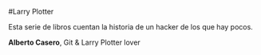 #Larry Plotter

Esta serie de libros cuentan la historia de un hacker de los que hay pocos.

**Alberto Casero**, Git & Larry Plotter lover
